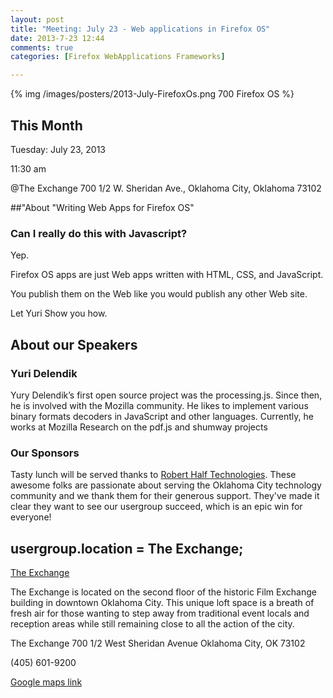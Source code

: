 ```yaml
---
layout: post
title: "Meeting: July 23 - Web applications in Firefox OS"
date: 2013-7-23 12:44
comments: true
categories: [Firefox WebApplications Frameworks]

---
```

{% img /images/posters/2013-July-FirefoxOs.png 700 Firefox OS %}

## This Month

Tuesday: July 23, 2013 

11:30 am

@The Exchange
700 1/2 W. Sheridan Ave.,
Oklahoma City, Oklahoma
73102




##"About "Writing Web Apps for Firefox OS" 

### Can I really do this with Javascript?

Yep.

Firefox OS apps are just Web apps written with HTML, CSS, and JavaScript.

You publish them on the Web like you would publish any other Web site.

Let Yuri Show you how.

<!-- more -->

## About our Speakers

### Yuri Delendik
Yury Delendik’s first open source project was the processing.js. Since then, he is involved with the Mozilla community. He likes to implement various binary formats decoders in JavaScript and other languages. Currently, he works at Mozilla Research on the pdf.js and shumway projects
### Our Sponsors
Tasty lunch will be served thanks to [Robert Half Technologies](http://www.roberthalftechnology.com/). These awesome folks are passionate about serving the Oklahoma City technology community and we thank them for their generous support. They've made it clear they want to see our usergroup succeed, which is an epic win for everyone!

## usergroup.location = The Exchange;


[The Exchange](http://www.exchangeokc.com/) 

The Exchange is located on the second floor of the historic Film Exchange building in downtown Oklahoma City.  This unique loft space is a breath of fresh air for those wanting to step away from traditional event locals and reception areas while still remaining close to all the action of the city.

The Exchange
700 1/2 West Sheridan Avenue
Oklahoma City, OK 73102

(405) 601-9200    


[Google maps link](https://maps.google.com/maps?q=+700+West+Sheridan+Avenue+Oklahoma+City,+OK+73102&hl=en&sll=37.0625,-95.677068&sspn=83.75977,57.919922&hnear=700+W+Sheridan+Ave,+Oklahoma+City,+Oklahoma+73102&t=m&z=17)

